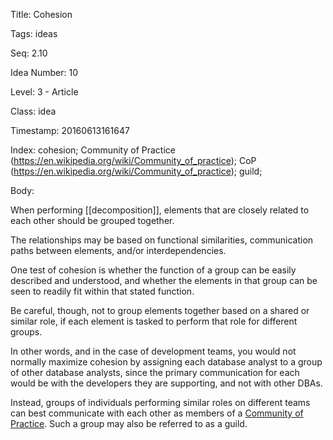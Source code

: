 Title:  Cohesion

Tags:   ideas

Seq:    2.10

Idea Number: 10

Level:  3 - Article

Class:  idea

Timestamp: 20160613161647

Index:  cohesion; Community of Practice (https://en.wikipedia.org/wiki/Community_of_practice); CoP (https://en.wikipedia.org/wiki/Community_of_practice); guild; 

Body:

When performing [[decomposition]], elements that are closely related to each other should be grouped together.

The relationships may be based on functional similarities, communication paths between elements, and/or interdependencies.

One test of cohesion is whether the function of a group can be easily described and understood, and whether the elements in that group can be seen to readily fit within that stated function.

Be careful, though, not to group elements together based on a shared or similar role, if each element is tasked to perform that role for different groups.

In other words, and in the case of development teams, you would not normally maximize cohesion by assigning each database analyst to a group of other database analysts, since the primary communication for each would be with the developers they are supporting, and not with other DBAs.

Instead, groups of individuals performing similar roles on different teams can best communicate with each other as members of a <a href="https://en.wikipedia.org/wiki/Community_of_practice" class="reflink" target="ref">Community of Practice</a>. Such a group may also be referred to as a guild.
